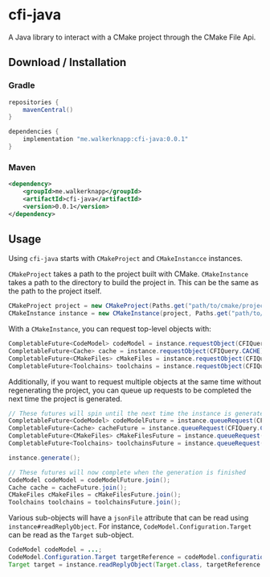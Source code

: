 # cfi-java
A Java library to interact with a CMake project through the CMake File Api.

## Download / Installation

### Gradle
```groovy
repositories {
    mavenCentral()
}

dependencies {
    implementation "me.walkerknapp:cfi-java:0.0.1"
}
```

### Maven
```xml
<dependency>
    <groupId>me.walkerknapp</groupId>
    <artifactId>cfi-java</artifactId>
    <version>0.0.1</version>
</dependency>
```

## Usage

Using `cfi-java` starts with `CMakeProject` and `CMakeInstancce` instances.

`CMakeProject` takes a path to the project built with CMake.
`CMakeInstance` takes a path to the directory to build the project in.
This can be the same as the path to the project itself.

```java
CMakeProject project = new CMakeProject(Paths.get("path/to/cmake/project/sources"))
CMakeInstance instance = new CMakeInstance(project, Paths.get("path/to/cmake/build/directory"))
```

With a `CMakeInstance`, you can request top-level objects with:
```java
CompletableFuture<CodeModel> codeModel = instance.requestObject(CFIQuery.CODE_MODEL);
CompletableFuture<Cache> cache = instance.requestObject(CFIQuery.CACHE);
CompletableFuture<CMakeFiles> cMakeFiles = instance.requestObject(CFIQuery.CMAKE_FILES);
CompletableFuture<Toolchains> toolchains = instance.requestObject(CFIQuery.TOOLCHAINS);
```

Additionally, if you want to request multiple objects at the same time without regenerating the project,
you can queue up requests to be completed the next time the project is generated.
```java
// These futures will spin until the next time the instance is generated
CompletableFuture<CodeModel> codeModelFuture = instance.queueRequest(CFIQuery.CODE_MODEL);
CompletableFuture<Cache> cacheFuture = instance.queueRequest(CFIQuery.CACHE);
CompletableFuture<CMakeFiles> cMakeFilesFuture = instance.queueRequest(CFIQuery.CMAKE_FILES);
CompletableFuture<Toolchains> toolchainsFuture = instance.queueRequest(CFIQuery.TOOLCHAINS);

instance.generate();

// These futures will now complete when the generation is finished
CodeModel codeModel = codeModelFuture.join();
Cache cache = cacheFuture.join();
CMakeFiles cMakeFiles = cMakeFilesFuture.join();
Toolchains toolchains = toolchainsFuture.join();
```

Various sub-objects will have a `jsonFile` attribute that can be read using `instance#readReplyObject`.
For instance, `CodeModel.Configuration.Target` can be read as the `Target` sub-object.
```java
CodeModel codeModel = ...;
CodeModel.Configuration.Target targetReference = codeModel.configurations.get(0).targets.get(0);
Target target = instance.readReplyObject(Target.class, targetReference.jsonFile);
```